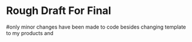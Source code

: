# Rough Draft For Final

#only minor changes have been made to code besides changing template to my products and 
